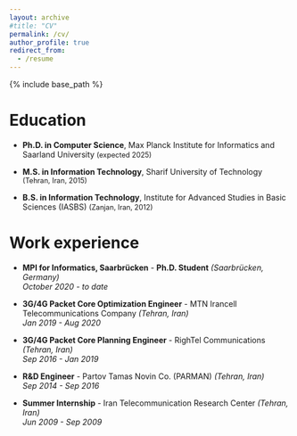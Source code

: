 ```yaml
---
layout: archive
#title: "CV"
permalink: /cv/
author_profile: true
redirect_from:
  - /resume
---
```


{% include base_path %}

Education
======
* **Ph.D. in Computer Science**, Max Planck Institute for Informatics and Saarland University <span style="font-size: 0.9em;">(expected 2025)</span>

* **M.S. in Information Technology**, Sharif University of Technology <span style="font-size: 0.9em;">(Tehran, Iran, 2015)</span>

* **B.S. in Information Technology**, Institute for Advanced Studies in Basic Sciences (IASBS) <span style="font-size: 0.9em;">(Zanjan, Iran, 2012)</span>

Work experience
======
* **MPI for Informatics, Saarbrücken** - **Ph.D. Student** _(Saarbrücken, Germany)_  
  _October 2020 - to date_

* **3G/4G Packet Core Optimization Engineer** - MTN Irancell Telecommunications Company _(Tehran, Iran)_  
  _Jan 2019 - Aug 2020_

* **3G/4G Packet Core Planning Engineer** - RighTel Communications _(Tehran, Iran)_  
  _Sep 2016 - Jan 2019_

* **R&D Engineer** - Partov Tamas Novin Co. (PARMAN) _(Tehran, Iran)_  
  _Sep 2014 - Sep 2016_

* **Summer Internship** - Iran Telecommunication Research Center _(Tehran, Iran)_  
  _Jun 2009 - Sep 2009_



